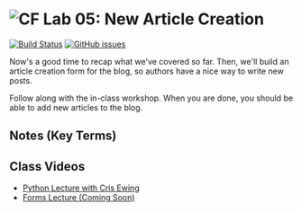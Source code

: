 ![CF](https://i.imgur.com/7v5ASc8.png)  Lab 05: New Article Creation
=======
[![Build Status](https://travis-ci.org/codefellows-seattle-301d7/05-new-article-creation.svg?branch=master)](https://travis-ci.org/codefellows-seattle-301d7/05-new-article-creation) [![GitHub issues](https://img.shields.io/badge/Stuck%3F-Ask%20for%20Help!-orange.svg)](https://github.com/codefellows/seattle-301d7/issues/new)

Now's a good time to recap what we've covered so far. Then, we'll build an article creation form for the blog, so authors have a nice way to write new posts.

Follow along with the in-class workshop. When you are done, you should be able to add new articles to the blog.

##  Notes (Key Terms)

## Class Videos

- [Python Lecture with Cris Ewing](https://www.youtube.com/watch?v=wgnG-F6PBHI&index=17&list=PLVngfM2hsbi8gIVLWmnvSc975LAPYInrA)
- [Forms Lecture (Coming Soon)]()

